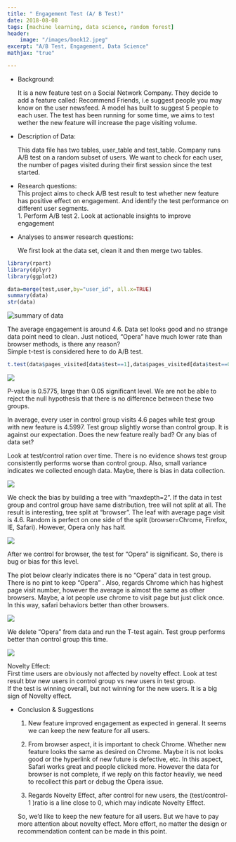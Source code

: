 ```yaml
---
title: " Engagement Test (A/ B Test)"
date: 2018-08-08
tags: [machine learning, data science, random forest]
header:
    image: "/images/book12.jpeg"
excerpt: "A/B Test, Engagement, Data Science"
mathjax: "true"

---
```



* Background:  

   It is a new feature test on a Social Network Company. They decide to add a feature called: Recommend Friends, i.e suggest people you may know on the user newsfeed. A model has built to suggest 5 people to each user. The test has been running for some time, we aims to test wether the new feature will increase the page visiting volume.

* Description of Data:   

   This data file has two tables, user_table and test_table. Company runs A/B test on a random subset of users. We want to check for each user, the number of pages visited during their first session since the test started.

* Research questions:  
   This project aims to check A/B test result to test whether new feature has positive effect on engagement. And identify the test performance on different user segments.   
      1. Perform A/B test
      2. Look at actionable insights to improve engagement


* Analyses to answer research questions:

  We first look at the data set, clean it and then merge two tables.

```r
library(rpart)
library(dplyr)
library(ggplot2)

data=merge(test,user,by="user_id", all.x=TRUE)
summary(data)
str(data)
```
<img src="{{ site.url }}{{ site.baseurl }}/images/AB1.png" alt="summary of data">

The average engagement is around 4.6. Data set looks good and no strange data point need to clean. Just noticed, “Opera” have much lower rate than browser methods, is there any reason?   
Simple t-test is considered here to do A/B test.

```r
t.test(data$pages_visited[data$test==1],data$pages_visited[data$test==0])
```
<img src="{{ site.url }}{{ site.baseurl }}/images/ttest.png">

P-value is 0.5775, large than 0.05 significant level. We are not be able to reject the null hypothesis that there is no difference between these two groups.

In average, every user in control group visits 4.6 pages while test group with new feature is 4.5997. Test group slightly worse than control group. It is against our expectation. Does the new feature really bad? Or any bias of data set?

Look at test/control ration over time. There is no evidence shows test group consistently performs worse than control group. Also, small variance indicates we collected enough data. Maybe, there is bias in data collection.

<img src="{{ site.url }}{{ site.baseurl }}/images/ratio.png">

We check the bias by building a tree with “maxdepth=2”. If the data in test group and control group have same distribution, tree will not split at all.
The result is interesting, tree split at “browser”. The leaf with average page visit is 4.6. Random is perfect on one side of the split (browser=Chrome, Firefox, IE, Safari). However, Opera only has half.

<img src="{{ site.url }}{{ site.baseurl }}/images/tree2.png">

After we control for browser, the test for “Opera” is significant. So, there is bug or bias for this level.

The plot below clearly indicates there is no “Opera” data in test group. There is no pint to keep “Opera” . Also, regards Chrome which has highest page visit number, however the average is almost the same as other browsers. Maybe, a lot people use chrome to visit page but just click once. In this way, safari behaviors better than other browsers.

<img src="{{ site.url }}{{ site.baseurl }}/images/opera.png">

We delete “Opera” from data and run the T-test again. Test group performs better than control group this time.

<img src="{{ site.url }}{{ site.baseurl }}/images/ttets2.png">

Novelty Effect:  
   First time users are obviously not affected by novelty effect. Look at test result btw new users in control group vs new users in test group.   
   If the test is winning overall, but not winning for the new users. It is a big sign of Novelty effect.   


* Conclusion & Suggestions    

   1) New feature improved engagement as expected in general. It seems we can keep the new feature for all users.    

   2) From browser aspect, it is important to check Chrome. Whether new feature looks the same as desired on Chrome. Maybe it is not looks good or the hyperlink of new future is
   defective, etc. In this aspect, Safari works great and people clicked more. However the data for browser is not complete, if we reply on this factor heavily, we need to recollect this part or debug the Opera issue.     

   3) Regards Novelty Effect, after control for new users, the (test/control-1 )ratio is a line close to 0, which may indicate Novelty Effect.   

   So, we’d like to keep the new feature for all users. But we have to pay more attention about novelty effect. More effort, no matter the design or recommendation content can be made in this point.
